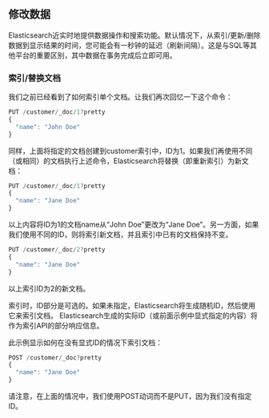 ## 修改数据

Elasticsearch近实时地提供数据操作和搜索功能。默认情况下，从索引/更新/删除数据到显示结果的时间，您可能会有一秒钟的延迟（刷新间隔）。这是与SQL等其他平台的重要区别，其中数据在事务完成后立即可用。

### 索引/替换文档

我们之前已经看到了如何索引单个文档。让我们再次回忆一下这个命令：

```js
PUT /customer/_doc/1?pretty
{
  "name": "John Doe"
}
```

同样，上面将指定的文档创建到customer索引中，ID为1。如果我们再使用不同（或相同）的文档执行上述命令，Elasticsearch将替换（即重新索引）为新文档：

```js
PUT /customer/_doc/1?pretty
{
  "name": "Jane Doe"
}
```

以上内容将ID为1的文档name从“John Doe”更改为“Jane Doe”。另一方面，如果我们使用不同的ID，则将索引新文档，并且索引中已有的文档保持不变。

```js
PUT /customer/_doc/2?pretty
{
  "name": "Jane Doe"
}
```

以上索引ID为2的新文档。

索引时，ID部分是可选的。如果未指定，Elasticsearch将生成随机ID，然后使用它来索引文档。 Elasticsearch生成的实际ID（或前面示例中显式指定的内容）将作为索引API的部分响应信息。

此示例显示如何在没有显式ID的情况下索引文档：

```js
POST /customer/_doc?pretty
{
  "name": "Jane Doe"
}
```

请注意，在上面的情况中，我们使用POST动词而不是PUT，因为我们没有指定ID。